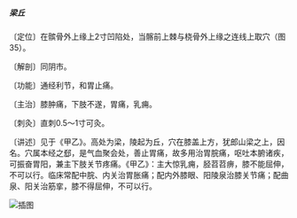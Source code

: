 ##### 梁丘

〔定位〕在髌骨外上缘上2寸凹陷处，当髂前上棘与桡骨外上缘之连线上取穴（图35）。   

〔解剖〕同阴市。

〔功能〕通经利节，和胃止痛。

〔主治〕膝肿痛，下肢不遂，胃痛，乳痈。 

〔刺灸〕直刺0.5〜1寸可灸。

〔讲述〕见于《甲乙》。高处为梁，陵起为丘，穴在膝盖上方，犹郎山梁之上，因名。穴属本经之郄，是气血聚会处，善止胃痛，故多用治胃脘痛，呕吐本腑诸疾，可振奋胃阳，兼主下肢关节疼痛。《甲乙》：主大惊乳痈，胫苕苕痹，膝不能屈伸，不可以行。临床常配中脘、内关治胃胀痛；配内外膝眼、阳陵泉治膝关节痛；配曲泉、阳关治筋挛，膝不得屈伸，不可以行。

![插图](./img/图35.jpg)
